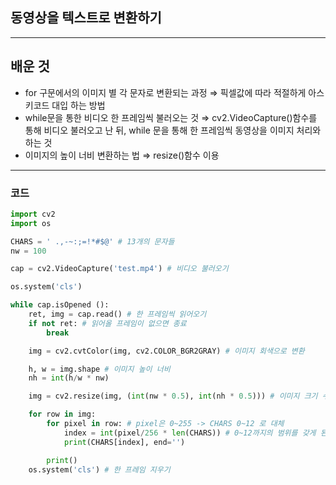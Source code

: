 ## 동영상을 텍스트로 변환하기

---

## 배운 것

- for 구문에서의 이미지 별 각 문자로 변환되는 과정 ⇒ 픽셀값에 따라 적절하게 아스키코드 대입 하는 방법
- while문을 통한 비디오 한 프레임씩 불러오는 것 ⇒ cv2.VideoCapture()함수를 통해 비디오 불러오고  난 뒤, while 문을 통해 한 프레임씩 동영상을 이미지 처리와 하는 것
- 이미지의 높이 너비 변환하는 법 ⇒ resize()함수 이용

---

### 코드

```python
import cv2
import os

CHARS = ' .,-~:;=!*#$@' # 13개의 문자들
nw = 100

cap = cv2.VideoCapture('test.mp4') # 비디오 불러오기

os.system('cls')

while cap.isOpened ():
    ret, img = cap.read() # 한 프레임씩 읽어오기
    if not ret: # 읽어올 프레임이 없으면 종료
        break

    img = cv2.cvtColor(img, cv2.COLOR_BGR2GRAY) # 이미지 회색으로 변환

    h, w = img.shape # 이미지 높이 너비
    nh = int(h/w * nw)

    img = cv2.resize(img, (int(nw * 0.5), int(nh * 0.5))) # 이미지 크기 수정

    for row in img:
        for pixel in row: # pixel은 0~255 -> CHARS 0~12 로 대체
            index = int(pixel/256 * len(CHARS)) # 0~12까지의 범위를 갖게 된다. 총 13개
            print(CHARS[index], end='')

        print()
    os.system('cls') # 한 프레임 지우기
```
